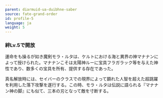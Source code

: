 ```yaml
---
parent: diarmuid-ua-duibhne-saber
source: fate-grand-order
id: profile-5
language: ja
weight: 5
---
```


### 絆Lv.5で開放

運命をも操るが如き魔剣モラ・ルタは、ケルトにおける海と異界の神マナナンによって授けられた。マナナンこそは太陽神ルーに宝具フラガラック等を与えた神性であり、数多くの宝具を所有、提供する存在であった。

真名解放時には、セイバーのクラスでの現界によって顕れた人智を超えた超跳躍を利用した落下攻撃を遂行する。この時、モラ・ルタは伝説に語られる『マナナン神の脚』にも似て、三本の刃となって敵を寸断する。
